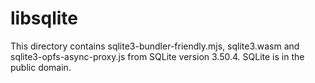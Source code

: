 # libsqlite
This directory contains sqlite3-bundler-friendly.mjs, sqlite3.wasm and sqlite3-opfs-async-proxy.js
from SQLite version 3.50.4. SQLite is in the public domain.
